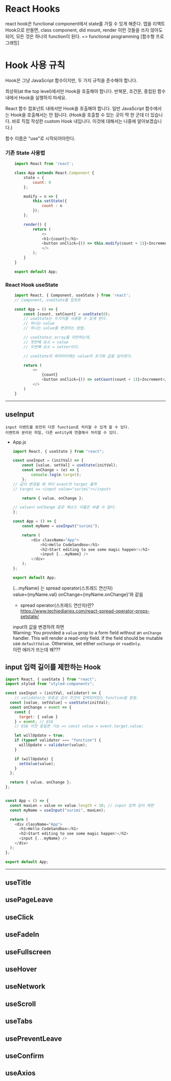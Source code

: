 # **React Hooks**

react hook은 functional component에서 state를 가질 수 있게 해준다.
앱을 리액트 Hook으로 만들면, class component, did mount, render 이런 것들을 쓰지 않아도 되어, 모든 것은 하나의 function이 된다. => functional programming [함수형 프로그래밍]

# **Hook 사용 규칙**
Hook은 그냥 JavaScript 함수이지만, 두 가지 규칙을 준수해야 합니다.

최상위(at the top level)에서만 Hook을 호출해야 합니다. 반복문, 조건문, 중첩된 함수 내에서 Hook을 실행하지 마세요.

React 함수 컴포넌트 내에서만 Hook을 호출해야 합니다. 일반 JavaScript 함수에서는 Hook을 호출해서는 안 됩니다. (Hook을 호출할 수 있는 곳이 딱 한 군데 더 있습니다. 바로 직접 작성한 custom Hook 내입니다. 이것에 대해서는 나중에 알아보겠습니다.)

함수 이름은 "use"로 시작되어야한다.


### **기존 State 사용법**
```js
    import React from 'react';

    class App extends React.Component {
        state = {
            count: 0
        };

        modify = n => {
            this.setState({
                count : n
            });
        };

        render() { 
            return (
                <>
                <h1>{count}</h1>
                <button onClick={() => this.modify(count + 1)}>Increment</button>
                </>
            );
        }
    }

    export default App;
```

### **React Hook useState**

```js
    import React, { Component, useState } from 'react';
    // Component, useState를 임포트

    const App = () => {
        const [count, setCount] = useState(0);
        // useState는 두가지를 사용할 수 있게 한다.
        // 하나는 value
        // 하나는 value를 변경하는 방법.

        // useState는 array를 리턴하는데, 
        // 첫번째 요소 = value
        // 두번째 요소 = setter이다.

        // useState의 파라미터에는 value의 초기화 값을 담아준다.

        return (
            <>
                {count}
                <button onClick={() => setCount(count + 1)}>Increment</button>
            </>
        )
    }
```

___

## **useInput**
     
    input 이벤트를 완전히 다른 function로 처리할 수 있게 할 수 있다.
    이벤트와 분리된 파일, 다른 entity에 연결해서 처리할 수 있다.

- App.js
    ```js
    import React, { useState } from "react";

    const useInput = (initVal) => {
        const [value, setVal] = useState(initVal);
        const onChange = (e) => {
            console.log(e.target);
        };
    // 값이 변경될 때 마다 event의 target 출력
    // target == <input value="surimi"></input>

        return { value, onChange }; 

    // value나 onChange 같은 메소드 이름은 바꿀 수 없다.
    };

    const App = () => {
        const myName = useInput("surimi");

        return (
            <div className="App">
                <h1>Hello CodeSandbox</h1>
                <h2>Start editing to see some magic happen!</h2>
                <input {...myName} />
            </div>
        );
    };

    export default App;
    ```

    {...myName} 는 spread operator(스프레드 연산자)  
    value={myName.val} onChange={myName.onChange}'와 같음

    - spread operator(스프레드 연산자)란?  
    https://www.techiediaries.com/react-spread-operator-props-setstate/

    input의 값을 변경하려 하면  
    Warning: You provided a `value` prop to a form field without an `onChange` handler. This will render a read-only field. If the field should be mutable use `defaultValue`. Otherwise, set either `onChange` or `readOnly`.  
    이런 에러가 뜨는데 왜???  


## input 입력 길이를 제한하는 Hook

```js
import React, { useState } from "react";
import styled from "styled-components";

const useInput = (initVal, validator) => { 
    // validator는 유효성 검사 조건이 입력되어있는 function을 받음. 
  const [value, setValue] = useState(initVal);
  const onChange = event => {
    const {
      target: { value }
    } = event; // ES6
    // ES6 이전 동일한 기능 => const value = event.target.value;

    let willUpdate = true;
    if (typeof validator === "function") {
      willUpdate = validator(value);
    }

    if (willUpdate) {
      setValue(value);
    }
  };

  return { value, onChange };
};


const App = () => {
  const maxLen = value => value.length < 10; // input 입력 길이 제한
  const myName = useInput("surimi", maxLen);

  return (
    <div className="App">
      <h1>Hello CodeSandbox</h1>
      <h2>Start editing to see some magic happen!</h2>
      <input {...myName} />
    </div>
  );
};

export default App;
```


___

## **useTitle**

## **usePageLeave**
## **useClick**
## **useFadeIn**
## **useFullscreen**
## **useHover**
## **useNetwork**
## **useScroll**
## **useTabs**
## **usePreventLeave**
## **useConfirm**
## **useAxios**